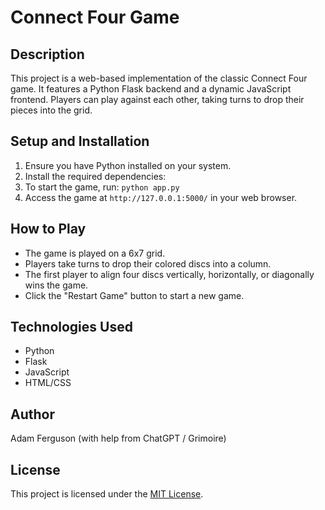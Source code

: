 # Connect Four Game

## Description
This project is a web-based implementation of the classic Connect Four game. It features a Python Flask backend and a dynamic JavaScript frontend. Players can play against each other, taking turns to drop their pieces into the grid.

## Setup and Installation
1. Ensure you have Python installed on your system.
2. Install the required dependencies:
3. To start the game, run: `python app.py`
4. Access the game at `http://127.0.0.1:5000/` in your web browser.

## How to Play
- The game is played on a 6x7 grid.
- Players take turns to drop their colored discs into a column.
- The first player to align four discs vertically, horizontally, or diagonally wins the game.
- Click the "Restart Game" button to start a new game.

## Technologies Used
- Python
- Flask
- JavaScript
- HTML/CSS

## Author
Adam Ferguson (with help from ChatGPT / Grimoire)

## License
This project is licensed under the [MIT License](LICENSE).
